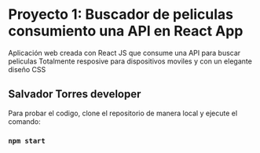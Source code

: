 # Proyecto 1: Buscador de peliculas consumiento una API en React App

Aplicación web creada con React JS que consume una API para buscar peliculas 
Totalmente resposive para dispositivos moviles y con un elegante diseño CSS


## Salvador Torres developer

Para probar el codigo, clone el repositorio de manera local y ejecute el comando:

### `npm start`

